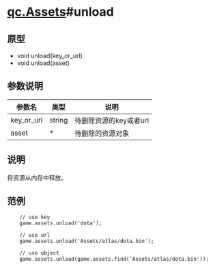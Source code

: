 # [qc.Assets](Assets.md)#unload

## 原型
* void unload(key_or_url)
* void unload(asset)

## 参数说明
| 参数名 | 类型 | 说明 |
| ------------- | ------------- | -------------|
| key_or_url | string | 待删除资源的key或者url |
| asset | * | 待删除的资源对象 |

## 说明
将资源从内存中释放。

## 范例
````
    // use key
	game.assets.unload('dota');

    // use url
	game.assets.unload('Assets/atlas/dota.bin');

	// use object
	game.assets.unload(game.assets.find('Assets/atlas/dota.bin'));
````

